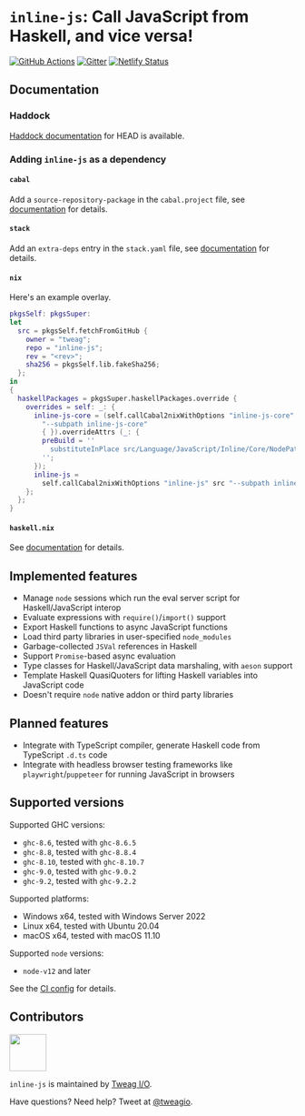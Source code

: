 # `inline-js`: Call JavaScript from Haskell, and vice versa!

[![GitHub Actions](https://github.com/tweag/inline-js/workflows/pipeline/badge.svg?branch=master)](https://github.com/tweag/inline-js/actions?query=branch%3Amaster)
[![Gitter](https://img.shields.io/gitter/room/tweag/inline-js)](https://gitter.im/tweag/inline-js)
[![Netlify Status](https://api.netlify.com/api/v1/badges/b2320ec2-8feb-44d6-886a-8cd4728d92ad/deploy-status)](https://inline-js.netlify.app)

## Documentation

### Haddock

[Haddock documentation](https://inline-js.netlify.app) for HEAD is available.

### Adding `inline-js` as a dependency

#### `cabal`

Add a `source-repository-package` in the `cabal.project` file, see
[documentation](https://cabal.readthedocs.io/en/latest/cabal-project.html#specifying-packages-from-remote-version-control-locations)
for details.

#### `stack`

Add an `extra-deps` entry in the `stack.yaml` file, see
[documentation](https://docs.haskellstack.org/en/stable/yaml_configuration/#extra-deps)
for details.

#### `nix`

Here's an example overlay.

```nix
pkgsSelf: pkgsSuper:
let
  src = pkgsSelf.fetchFromGitHub {
    owner = "tweag";
    repo = "inline-js";
    rev = "<rev>";
    sha256 = pkgsSelf.lib.fakeSha256;
  };
in
{
  haskellPackages = pkgsSuper.haskellPackages.override {
    overrides = self: _: {
      inline-js-core = (self.callCabal2nixWithOptions "inline-js-core" src
        "--subpath inline-js-core"
        { }).overrideAttrs (_: {
        preBuild = ''
          substituteInPlace src/Language/JavaScript/Inline/Core/NodePath.hs --replace '"node"' '"${pkgsSelf.nodejs-16_x}/bin/node"'
        '';
      });
      inline-js =
        self.callCabal2nixWithOptions "inline-js" src "--subpath inline-js" { };
    };
  };
}
```

#### `haskell.nix`

See
[documentation](https://input-output-hk.github.io/haskell.nix/tutorials/source-repository-hashes)
for details.

## Implemented features

- Manage `node` sessions which run the eval server script for Haskell/JavaScript
  interop
- Evaluate expressions with `require()`/`import()` support
- Export Haskell functions to async JavaScript functions
- Load third party libraries in user-specified `node_modules`
- Garbage-collected `JSVal` references in Haskell
- Support `Promise`-based async evaluation
- Type classes for Haskell/JavaScript data marshaling, with `aeson` support
- Template Haskell QuasiQuoters for lifting Haskell variables into JavaScript
  code
- Doesn't require `node` native addon or third party libraries

## Planned features

- Integrate with TypeScript compiler, generate Haskell code from TypeScript
  `.d.ts` code
- Integrate with headless browser testing frameworks like
  `playwright`/`puppeteer` for running JavaScript in browsers

## Supported versions

Supported GHC versions:

- `ghc-8.6`, tested with `ghc-8.6.5`
- `ghc-8.8`, tested with `ghc-8.8.4`
- `ghc-8.10`, tested with `ghc-8.10.7`
- `ghc-9.0`, tested with `ghc-9.0.2`
- `ghc-9.2`, tested with `ghc-9.2.2`

Supported platforms:

- Windows x64, tested with Windows Server 2022
- Linux x64, tested with Ubuntu 20.04
- macOS x64, tested with macOS 11.10

Supported `node` versions:

- `node-v12` and later

See the [CI
config](https://github.com/tweag/inline-js/blob/master/.github/workflows/pipeline.yml)
for details.

## Contributors

[<img src="https://tweag.io/logo.png" height="65">](https://tweag.io)

`inline-js` is maintained by [Tweag I/O](https://tweag.io/).

Have questions? Need help? Tweet at [@tweagio](https://twitter.com/tweagio).
